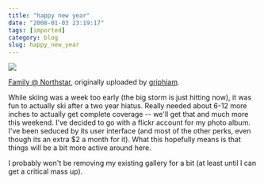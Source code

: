 ```yaml
---
title: "happy new year"
date: "2008-01-03 23:19:17"
tags: [imported]
category: blog
slug: happy_new_year
---
```


<a href="http://www.flickr.com/photos/46803213@N00/2164582603/" title="photo sharing"><img src="http://farm3.static.flickr.com/2304/2164582603_a20722c538.jpg" class="flickr-photo" /></a>

<a href="http://www.flickr.com/photos/46803213@N00/2164582603/">Family @ Northstar</a>, originally uploaded by <a href="http://www.flickr.com/people/46803213@N00/">griphiam</a>.

While skiing was a week too early (the big storm is just hitting now), it was fun to actually ski after a two year hiatus. Really needed about 6-12 more inches to actually get complete coverage -- we'll get that and much more this weekend. I've decided to go with a flickr account for my photo album. I've been seduced by its user interface (and most of the other perks, even though its an extra $2 a month for it). What this hopefully means is that things will be a bit more active around here.

I probably won't be removing my existing gallery for a bit (at least until I can get a critical mass up).
